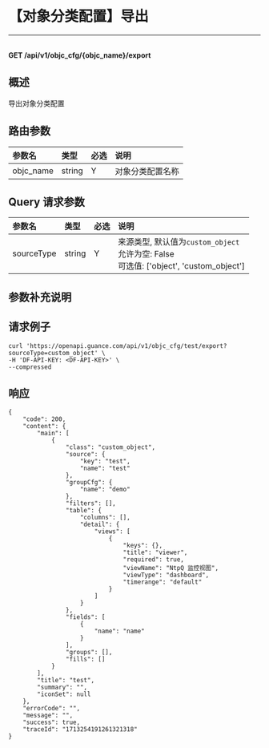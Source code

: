 # 【对象分类配置】导出

---

<br />**GET /api/v1/objc_cfg/\{objc_name\}/export**

## 概述
导出对象分类配置




## 路由参数

| 参数名        | 类型     | 必选   | 说明              |
|:-----------|:-------|:-----|:----------------|
| objc_name | string | Y | 对象分类配置名称<br> |


## Query 请求参数

| 参数名        | 类型     | 必选   | 说明              |
|:-----------|:-------|:-----|:----------------|
| sourceType | string | Y | 来源类型, 默认值为`custom_object`<br>允许为空: False <br>可选值: ['object', 'custom_object'] <br> |

## 参数补充说明





## 请求例子
```shell
curl 'https://openapi.guance.com/api/v1/objc_cfg/test/export?sourceType=custom_object' \
-H 'DF-API-KEY: <DF-API-KEY>' \
--compressed
```




## 响应
```shell
{
    "code": 200,
    "content": {
        "main": [
            {
                "class": "custom_object",
                "source": {
                    "key": "test",
                    "name": "test"
                },
                "groupCfg": {
                    "name": "demo"
                },
                "filters": [],
                "table": {
                    "columns": [],
                    "detail": {
                        "views": [
                            {
                                "keys": {},
                                "title": "viewer",
                                "required": true,
                                "viewName": "NtpQ 监控视图",
                                "viewType": "dashboard",
                                "timerange": "default"
                            }
                        ]
                    }
                },
                "fields": [
                    {
                        "name": "name"
                    }
                ],
                "groups": [],
                "fills": []
            }
        ],
        "title": "test",
        "summary": "",
        "iconSet": null
    },
    "errorCode": "",
    "message": "",
    "success": true,
    "traceId": "1713254191261321318"
} 
```




